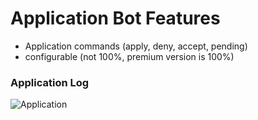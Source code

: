# Application Bot Features

* Application commands (apply, deny, accept, pending)
* configurable (not 100%, premium version is 100%)

### Application Log

![Application](./images/ftop.png)
